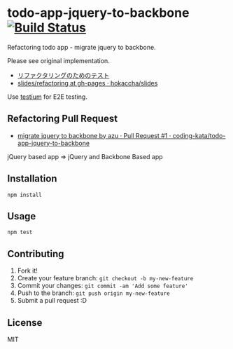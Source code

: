 # todo-app-jquery-to-backbone [![Build Status](https://travis-ci.org/coding-kata/todo-app-jquery-to-backbone.svg?branch=master)](https://travis-ci.org/coding-kata/todo-app-jquery-to-backbone)

Refactoring todo app - migrate jquery to backbone.

Please see original implementation.

- [リファクタリングのためのテスト](http://hokaccha.github.io/slides/refactoring/ "リファクタリングのためのテスト")
- [slides/refactoring at gh-pages · hokaccha/slides](https://github.com/hokaccha/slides/tree/gh-pages/refactoring "slides/refactoring at gh-pages · hokaccha/slides")

Use [testium](https://github.com/groupon-testium/testium "testium") for E2E testing.

## Refactoring Pull Request

- [migrate jquery to backbone by azu · Pull Request #1 · coding-kata/todo-app-jquery-to-backbone](https://github.com/coding-kata/todo-app-jquery-to-backbone/pull/1 "migrate jquery to backbone by azu · Pull Request #1 · coding-kata/todo-app-jquery-to-backbone")

jQuery based app => jQuery and Backbone Based app

## Installation

```
npm install
```

## Usage

```
npm test
```

## Contributing

1. Fork it!
2. Create your feature branch: `git checkout -b my-new-feature`
3. Commit your changes: `git commit -am 'Add some feature'`
4. Push to the branch: `git push origin my-new-feature`
5. Submit a pull request :D

## License

MIT